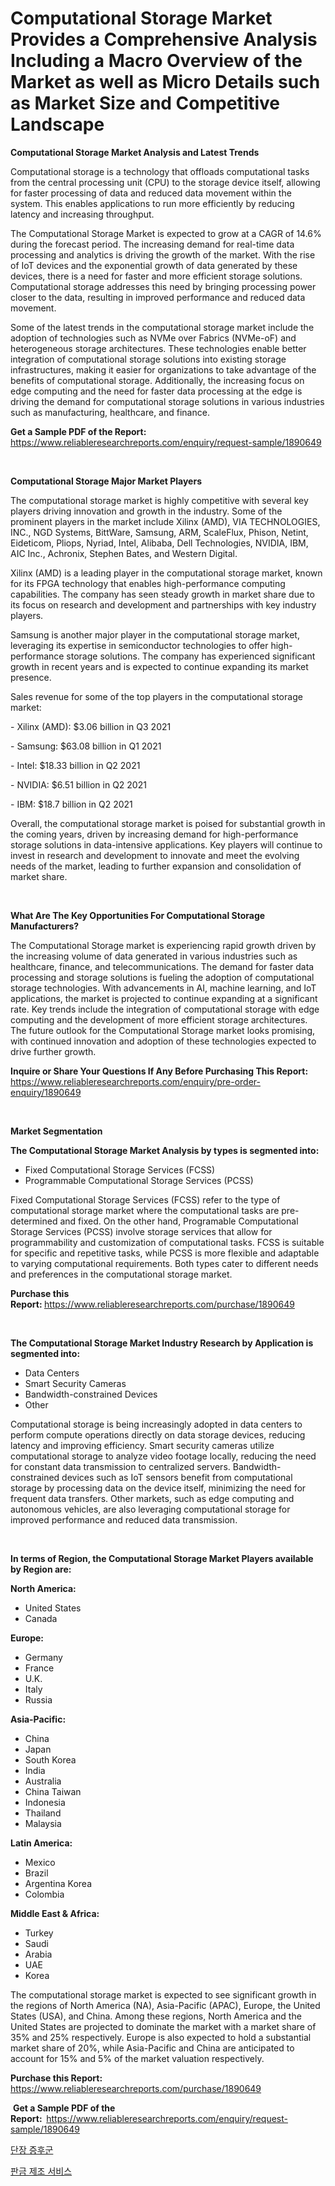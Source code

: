 <p><h1>Computational Storage Market Provides a Comprehensive Analysis Including a Macro Overview of the Market as well as Micro Details such as Market Size and Competitive Landscape</h1></p><p><strong>Computational Storage Market Analysis and Latest Trends</strong></p>
<p><p>Computational storage is a technology that offloads computational tasks from the central processing unit (CPU) to the storage device itself, allowing for faster processing of data and reduced data movement within the system. This enables applications to run more efficiently by reducing latency and increasing throughput.</p><p>The Computational Storage Market is expected to grow at a CAGR of 14.6% during the forecast period. The increasing demand for real-time data processing and analytics is driving the growth of the market. With the rise of IoT devices and the exponential growth of data generated by these devices, there is a need for faster and more efficient storage solutions. Computational storage addresses this need by bringing processing power closer to the data, resulting in improved performance and reduced data movement.</p><p>Some of the latest trends in the computational storage market include the adoption of technologies such as NVMe over Fabrics (NVMe-oF) and heterogeneous storage architectures. These technologies enable better integration of computational storage solutions into existing storage infrastructures, making it easier for organizations to take advantage of the benefits of computational storage. Additionally, the increasing focus on edge computing and the need for faster data processing at the edge is driving the demand for computational storage solutions in various industries such as manufacturing, healthcare, and finance.</p></p>
<p><strong>Get a Sample PDF of the Report:&nbsp;</strong> <a href="https://www.reliableresearchreports.com/enquiry/request-sample/1890649">https://www.reliableresearchreports.com/enquiry/request-sample/1890649</a></p>
<p>&nbsp;</p>
<p><strong>Computational Storage Major Market Players</strong></p>
<p><p>The computational storage market is highly competitive with several key players driving innovation and growth in the industry. Some of the prominent players in the market include Xilinx (AMD), VIA TECHNOLOGIES, INC., NGD Systems, BittWare, Samsung, ARM, ScaleFlux, Phison, Netint, Eideticom, Pliops, Nyriad, Intel, Alibaba, Dell Technologies, NVIDIA, IBM, AIC Inc., Achronix, Stephen Bates, and Western Digital.</p><p>Xilinx (AMD) is a leading player in the computational storage market, known for its FPGA technology that enables high-performance computing capabilities. The company has seen steady growth in market share due to its focus on research and development and partnerships with key industry players.</p><p>Samsung is another major player in the computational storage market, leveraging its expertise in semiconductor technologies to offer high-performance storage solutions. The company has experienced significant growth in recent years and is expected to continue expanding its market presence.</p><p>Sales revenue for some of the top players in the computational storage market:</p><p>- Xilinx (AMD): $3.06 billion in Q3 2021</p><p>- Samsung: $63.08 billion in Q1 2021</p><p>- Intel: $18.33 billion in Q2 2021</p><p>- NVIDIA: $6.51 billion in Q2 2021</p><p>- IBM: $18.7 billion in Q2 2021</p><p>Overall, the computational storage market is poised for substantial growth in the coming years, driven by increasing demand for high-performance storage solutions in data-intensive applications. Key players will continue to invest in research and development to innovate and meet the evolving needs of the market, leading to further expansion and consolidation of market share.</p></p>
<p>&nbsp;</p>
<p><strong>What Are The Key Opportunities For Computational Storage Manufacturers?</strong></p>
<p><p>The Computational Storage market is experiencing rapid growth driven by the increasing volume of data generated in various industries such as healthcare, finance, and telecommunications. The demand for faster data processing and storage solutions is fueling the adoption of computational storage technologies. With advancements in AI, machine learning, and IoT applications, the market is projected to continue expanding at a significant rate. Key trends include the integration of computational storage with edge computing and the development of more efficient storage architectures. The future outlook for the Computational Storage market looks promising, with continued innovation and adoption of these technologies expected to drive further growth.</p></p>
<p><strong>Inquire or Share Your Questions If Any Before Purchasing This Report:</strong> <a href="https://www.reliableresearchreports.com/enquiry/pre-order-enquiry/1890649">https://www.reliableresearchreports.com/enquiry/pre-order-enquiry/1890649</a></p>
<p>&nbsp;</p>
<p><strong>Market Segmentation</strong></p>
<p><strong>The Computational Storage Market Analysis by types is segmented into:</strong></p>
<p><ul><li>Fixed Computational Storage Services (FCSS)</li><li>Programmable Computational Storage Services (PCSS)</li></ul></p>
<p><p>Fixed Computational Storage Services (FCSS) refer to the type of computational storage market where the computational tasks are pre-determined and fixed. On the other hand, Programable Computational Storage Services (PCSS) involve storage services that allow for programmability and customization of computational tasks. FCSS is suitable for specific and repetitive tasks, while PCSS is more flexible and adaptable to varying computational requirements. Both types cater to different needs and preferences in the computational storage market.</p></p>
<p><strong>Purchase this Report:&nbsp;</strong><a href="https://www.reliableresearchreports.com/purchase/1890649">https://www.reliableresearchreports.com/purchase/1890649</a></p>
<p>&nbsp;</p>
<p><strong>The Computational Storage Market Industry Research by Application is segmented into:</strong></p>
<p><ul><li>Data Centers</li><li>Smart Security Cameras</li><li>Bandwidth-constrained Devices</li><li>Other</li></ul></p>
<p><p>Computational storage is being increasingly adopted in data centers to perform compute operations directly on data storage devices, reducing latency and improving efficiency. Smart security cameras utilize computational storage to analyze video footage locally, reducing the need for constant data transmission to centralized servers. Bandwidth-constrained devices such as IoT sensors benefit from computational storage by processing data on the device itself, minimizing the need for frequent data transfers. Other markets, such as edge computing and autonomous vehicles, are also leveraging computational storage for improved performance and reduced data transmission.</p></p>
<p>&nbsp;</p>
<p><strong>In terms of Region, the Computational Storage Market Players available by Region are:</strong></p>
<p>
    <p> <strong> North America: </strong>
        <ul>
            <li>United States</li>
            <li>Canada</li>
        </ul>
        </p> 
    <p> <strong> Europe: </strong>
        <ul>
            <li>Germany</li>
            <li>France</li>
            <li>U.K.</li>
            <li>Italy</li>
            <li>Russia</li>
        </ul>
        </p> 
    <p> <strong> Asia-Pacific: </strong>
        <ul>
            <li>China</li>
            <li>Japan</li>
            <li>South Korea</li>
            <li>India</li>
            <li>Australia</li>
            <li>China Taiwan</li>
            <li>Indonesia</li>
            <li>Thailand</li>
            <li>Malaysia</li>
        </ul>
        </p> 
    <p> <strong> Latin America: </strong>
        <ul>
            <li>Mexico</li>
            <li>Brazil</li>
            <li>Argentina Korea</li>
            <li>Colombia</li>
        </ul>
        </p> 
    <p> <strong> Middle East & Africa: </strong>
        <ul>
            <li>Turkey</li>
            <li>Saudi</li>
            <li>Arabia</li>
            <li>UAE</li>
            <li>Korea</li>
        </ul>
    </p>
    </p>
<p><p>The computational storage market is expected to see significant growth in the regions of North America (NA), Asia-Pacific (APAC), Europe, the United States (USA), and China. Among these regions, North America and the United States are projected to dominate the market with a market share of 35% and 25% respectively. Europe is also expected to hold a substantial market share of 20%, while Asia-Pacific and China are anticipated to account for 15% and 5% of the market valuation respectively.</p></p>
<p><strong>Purchase this Report: </strong><a href="https://www.reliableresearchreports.com/purchase/1890649">https://www.reliableresearchreports.com/purchase/1890649</a></p>
<p>&nbsp;<strong>Get a Sample PDF of the Report:&nbsp;&nbsp;</strong><a href="https://www.reliableresearchreports.com/enquiry/request-sample/1890649">https://www.reliableresearchreports.com/enquiry/request-sample/1890649</a></p>
<p><strong></strong></p>
<p><p><a href="https://github.com/sammyUltyylrich9067856/Market-Research-Report-List-1/blob/main/672965611046.md">단장 증후군</a></p><p><a href="https://github.com/Elenrrera7685/Market-Research-Report-List-1/blob/main/848197211045.md">판금 제조 서비스</a></p></p>